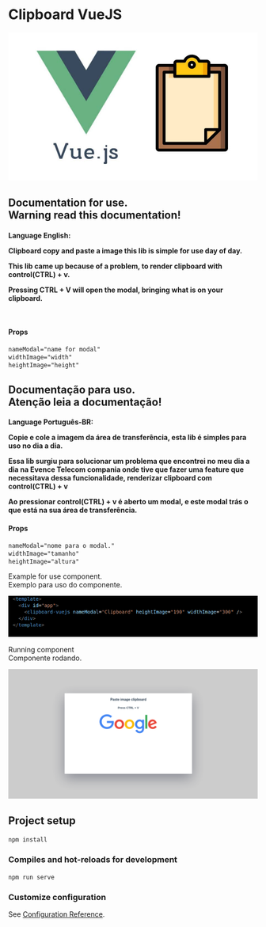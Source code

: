 # Clipboard VueJS

<img src="./public/assets/clipboardlogo.jpeg" width="600" height="300" align-center>

<h2>
Documentation for use. <br>
Warning read this documentation!
</h2>
<h4>
Language English:<br>

Clipboard copy and paste a image this lib is simple for use day of day.<br>

This lib came up because of a problem, to render clipboard with control(CTRL) + v.<br>

Pressing CTRL + V will open the modal, bringing what is on your clipboard.

<br>
<h4> Props </h4>

```
nameModal="name for modal"
widthImage="width"
heightImage="height"
```

</h4>

<h2>
Documentação para uso.<br>
Atenção leia a documentação!
</h2>

<h4>
Language Português-BR:

Copie e cole a imagem da área de transferência, esta lib é simples para uso no dia a dia.<br>

Essa lib surgiu para solucionar um problema que encontrei no meu dia a dia na Evence Telecom compania onde tive que fazer uma feature que necessitava dessa funcionalidade, renderizar clipboard com control(CTRL) + v

Ao pressionar control(CTRL) + v é aberto um modal, e este modal trás o que está na sua área de transferência.

<h4> Props </h4>

```
nameModal="nome para o modal."
widthImage="tamanho"
heightImage="altura"
```

</h4>

Example for use component.<br>
Exemplo para uso do componente.

<img src="./public/assets/example.png">


Running component<br>
Componente rodando.

<img src="./public/assets/clipboard.png">

## Project setup
```
npm install
```

### Compiles and hot-reloads for development
```
npm run serve
```

### Customize configuration
See [Configuration Reference](https://cli.vuejs.org/config/).
